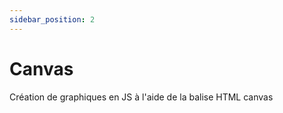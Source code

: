 ```yaml
---
sidebar_position: 2
---
```


# Canvas

Création de graphiques en JS à l'aide de la balise HTML canvas

